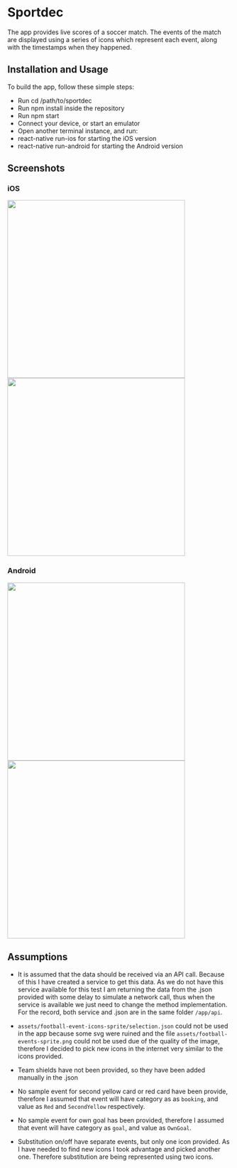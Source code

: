 # Sportdec

The app provides live scores of a soccer match. The events of the match are displayed using a series of icons which represent each event, along with the timestamps when they happened.

## Installation and Usage

To build the app, follow these simple steps:

* Run cd /path/to/sportdec
* Run npm install inside the repository
* Run npm start
* Connect your device, or start an emulator
* Open another terminal instance, and run:
* react-native run-ios for starting the iOS version
* react-native run-android for starting the Android version

## Screenshots

### iOS

<img width="400" src="./screenshots/sportdec_ios.png" /> <img width="400" src="./screenshots/sportdec_ios2.png" />

### Android

<img width="400" src="./screenshots/sportdec_android.jpeg" /> <img width="400" src="./screenshots/sportdec_android2.jpeg" />

## Assumptions

* It is assumed that the data should be received via an API call. Because of this I have created a service to get this data. As we do not have this service available for this test I am returning the data from the .json provided with some delay to simulate a network call, thus when the service is available we just need to change the method implementation. For the record, both service and .json are in the same folder `/app/api`.

* `assets/football-event-icons-sprite/selection.json` could not be used in the app because some svg were ruined and the file `assets/football-events-sprite.png` could not be used due of the quality of the image, therefore I decided to pick new icons in the internet very similar to the icons provided.

* Team shields have not been provided, so they have been added manually in the .json

* No sample event for second yellow card or red card have been provide, therefore I assumed that event will have category as as `booking`, and value as `Red` and `SecondYellow` respectively.

* No sample event for own goal has been provided, therefore I assumed that event will have category as `goal`, and value as `OwnGoal`.

* Substitution on/off have separate events, but only one icon provided. As I have needed to find new icons I took advantage and picked another one. Therefore substitution are being represented using two icons.
